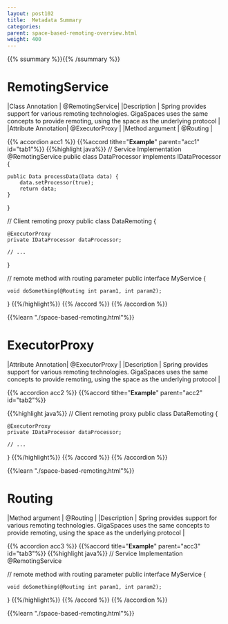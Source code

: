 ```yaml
---
layout: post102
title:  Metadata Summary
categories:
parent: space-based-remoting-overview.html
weight: 400
---
```


{{% ssummary %}}{{% /ssummary %}}


# RemotingService


|Class Annotation    | @RemotingService|
|Description         | Spring provides support for various remoting technologies. GigaSpaces uses the same concepts to provide remoting, using the space as the underlying protocol |
|Attribute Annotation| @ExecutorProxy  |
|Method argument     | @Routing |


{{% accordion acc1 %}}
{{%accord tithe="**Example**" parent="acc1" id="tab1"%}}
{{%highlight java%}}
// Service Implementation
@RemotingService
public class DataProcessor implements IDataProcessor {

    public Data processData(Data data) {
    	data.setProcessor(true);
    	return data;
    }
}

// Client remoting proxy
public class DataRemoting {

    @ExecutorProxy
    private IDataProcessor dataProcessor;

    // ...
}

// remote method with routing parameter
public interface MyService {

    void doSomething(@Routing int param1, int param2);
}
{{%/highlight%}}
{{% /accord %}}
{{% /accordion %}}

{{%learn "./space-based-remoting.html"%}}


# ExecutorProxy


|Attribute Annotation| @ExecutorProxy  |
|Description         | Spring provides support for various remoting technologies. GigaSpaces uses the same concepts to provide remoting, using the space as the underlying protocol |


{{% accordion acc2 %}}
{{%accord tithe="**Example**" parent="acc2" id="tab2"%}}

{{%highlight java%}}
// Client remoting proxy
public class DataRemoting {

    @ExecutorProxy
    private IDataProcessor dataProcessor;

    // ...
}
{{%/highlight%}}
{{% /accord %}}
{{% /accordion %}}

{{%learn "./space-based-remoting.html"%}}


# Routing


|Method argument     | @Routing |
|Description         | Spring provides support for various remoting technologies. GigaSpaces uses the same concepts to provide remoting, using the space as the underlying protocol |



{{% accordion acc3 %}}
{{%accord title="**Example**" parent="acc3"  id="tab3"%}}
{{%highlight java%}}
// Service Implementation
@RemotingService

   // remote method with routing parameter
   public interface MyService {

    void doSomething(@Routing int param1, int param2);
}
{{%/highlight%}}
{{% /accord %}}
{{% /accordion %}}

{{%learn "./space-based-remoting.html"%}}